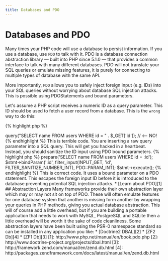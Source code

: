 ```yaml
---
title: Databases and PDO
---
```


# Databases and PDO

Many times your PHP code will use a database to persist information. If you use a database, use `PDO` to talk with it. PDO is a 
database connection abstraction library &mdash; built into PHP since 5.1.0 &mdash; that provides a common interface to talk with 
many different databases. PDO will not translate your SQL queries or emulate missing features, it is purely for connecting to multiple 
types of database with the same API.

More importantly, `PDO` allows you to safely inject foreign input (e.g. IDs) into your SQL queries without worrying about database SQL injection attacks. This is possible using PDOStatements and bound parameters.

Let's assume a PHP script receives a numeric ID as a query parameter. This ID should be used to fetch a user record from a database. This is the `wrong` way to do this:

{% highlight php %}
<?php
$pdo = new PDO('sqlite:users.db');
$pdo->query("SELECT name FROM users WHERE id = " . $_GET['id']); // <-- NO!
{% endhighlight %}

This is terrible code. You are inserting a raw query parameter into a SQL query. This will get you hacked in a heartbeat. Instead, 
you should sanitize the ID input using PDO bound parameters.

{% highlight php %}
<?php
$pdo = new PDO('sqlite:users.db');
$stmt = $pdo->prepare('SELECT name FROM users WHERE id = :id');
$stmt->bindParam(':id', filter_input(INPUT_GET, 'id', FILTER_SANITIZE_NUMBER_INT), PDO::PARAM_INT);
$stmt->execute();
{% endhighlight %}

This is correct code. It uses a bound parameter on a PDO statement. This escapes the foreign input ID before it is introduced to the 
database preventing potential SQL injection attacks.

* [Learn about PDO][1]

## Abstraction Layers

Many frameworks provide their own abstraction layer which may or may not sit on top of PDO.  These will often emulate features for 
one database system that another is missing form another by wrapping your queries in PHP methods, giving you actual database abstraction.
This will of course add a little overhead, but if you are building a portable application that needs to work with MySQL, PostgreSQL and 
SQLite then a little overhead will be worth it the sake of code cleanliness.

Some abstraction layers have been built using the PSR-0 namespace standard so can be installed in any application you like:

* [Doctrine2 DBAL][2]
* [ZF2 Db][4]
* [ZF1 Db][3]

[1]: http://www.php.net/manual/en/book.pdo.php
[2]: http://www.doctrine-project.org/projects/dbal.html
[3]: http://framework.zend.com/manual/en/zend.db.html
[4]: http://packages.zendframework.com/docs/latest/manual/en/zend.db.html
